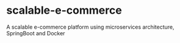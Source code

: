 # scalable-e-commerce
A scalable e-commerce platform using microservices architecture, SpringBoot and Docker
